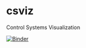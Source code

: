 # csviz
Control Systems Visualization

[![Binder](https://mybinder.org/badge_logo.svg)](https://mybinder.org/v2/gh/yashzarekar/csviz/main?filepath=inv_pend_slider.ipynb)
